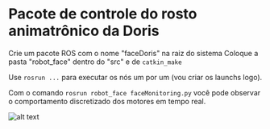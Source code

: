 # Pacote de controle do rosto animatrônico da Doris

Crie um pacote ROS com o nome "faceDoris" na raiz do sistema
Coloque a pasta "robot_face" dentro do "src" e de ``` catkin_make ```

Use  ``` rosrun ... ``` para executar os nós um por um (vou criar os launchs logo).

Com o comando ``` rosrun robot_face faceMonitoring.py ``` você pode observar o comportamento discretizado dos motores em tempo real.


![alt text](https://i.imgur.com/kBRv57p.png)
